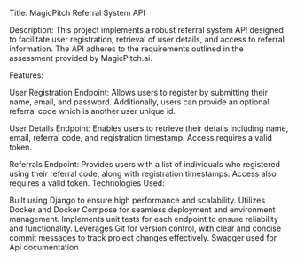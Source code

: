 Title: MagicPitch Referral System API

Description:
This project implements a robust referral system API designed to facilitate user registration, retrieval of user details, and access to referral information. The API adheres to the requirements outlined in the assessment provided by MagicPitch.ai.

Features:

User Registration Endpoint: 
Allows users to register by submitting their name, email, and password. Additionally, users can provide an optional referral code which is another user unique id.

User Details Endpoint: 
Enables users to retrieve their details including name, email, referral code, and registration timestamp. Access requires a valid token.

Referrals Endpoint: 
Provides users with a list of individuals who registered using their referral code, along with registration timestamps. Access also requires a valid token.
Technologies Used:

Built using Django to ensure high performance and scalability.
Utilizes Docker and Docker Compose for seamless deployment and environment management.
Implements unit tests for each endpoint to ensure reliability and functionality.
Leverages Git for version control, with clear and concise commit messages to track project changes effectively.
Swagger used for Api documentation
